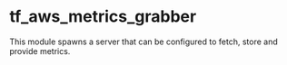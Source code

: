 # tf_aws_metrics_grabber
This module spawns a server that can be configured to fetch, store and provide metrics. 
